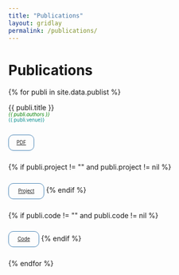 ```yaml
---
title: "Publications"
layout: gridlay
permalink: /publications/
---
```



# Publications

{% for publi in site.data.publist %}

  {{ publi.title }} <br />
  <span style="color:green; font-size:70%"><em>{{ publi.authors }} </em></span> 
  <span style="color:darkcyan; font-size:70%"><br />{{ publi.venue}}</span>
  
  <p style="border: 1px solid steelblue; width: 50px; text-align: center; height: 30px; line-height: 30px; border-radius: 10px; color: steelblue; display: inline-block; font-size:70%">
  <a href="{{publi.url}}">
    PDF 
  </a>
  </p>
  
  {% if publi.project != "" and publi.project != nil %}
  <p style="border: 1px solid steelblue; width: 70px; text-align: center; height: 30px; line-height: 30px; border-radius: 10px; color: steelblue; display: inline-block; font-size:70%">
  <a href="{{publi.baseurl}}{{publi.project}}">
    Project
  </a>
  </p>
  {% endif %}

  {% if publi.code != "" and publi.code != nil %}
  <p style="border: 1px solid steelblue; width: 60px; text-align: center; height: 30px; line-height: 30px; border-radius: 10px; color: steelblue; display: inline-block; font-size:70%">
  <a href="{{publi.code}}">
    Code
  </a>
  </p>
  {% endif %}

{% endfor %}

